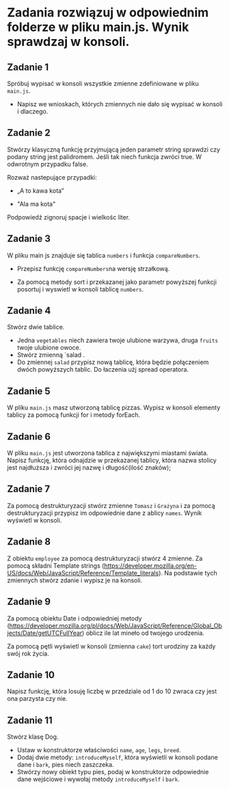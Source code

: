 # Zadania rozwiązuj w odpowiednim folderze w pliku main.js. Wynik sprawdzaj w konsoli.

## Zadanie 1

Spróbuj wypisać w konsoli wszystkie zmienne zdefiniowane w pliku `main.js`. 

- Napisz we wnioskach, których zmiennych nie dało się wypisać w konsoli i dlaczego.

## Zadanie 2

Stwórzy klasyczną funkcję przyjmującą jeden parametr string sprawdzi czy podany string jest palidromem. Jeśli tak niech funkcja zwróci true. W odwrotnym przypadku false.

Rozważ nastepujące przypadki:

- „A to kawa kota”

- "Ala ma kota"

Podpowiedź zignoruj spacje i wielkośc liter.


## Zadanie 3

W pliku main js znajduje się tablica `numbers` i funkcja `compareNumbers`.

- Przepisz funkcję `compareNumbers`na wersję strzałkową.

- Za pomocą metody sort i przekazanej jako parametr powyższej funkcji posortuj i wyswietl w konsoli tablicę `numbers`.

## Zadanie 4

Stwórz dwie tablice.

- Jedna `vegetables` niech zawiera twoje ulubione warzywa, druga `fruits` twoje ulubione owoce.
- Stwórz zmienną `salad	.
- Do zmiennej `salad` przypisz nową tablicę, która będzie połączeniem dwóch powyższych tablic. Do łaczenia użj spread operatora.

## Zadanie 5

W pliku `main.js` masz utworzoną tablicę pizzas. Wypisz w konsoli elementy tablicy za pomocą funkcji for i metody forEach.

## Zadanie 6
 
W pliku `main.js` jest utworzona tablica z największymi miastami świata. Napisz funkcję, która odnajdzie w przekazanej tablicy, która nazwa stolicy jest najdłuższa i zwróci jej nazwę i długość(ilość znaków);

## Zadanie 7 

Za pomocą destrukturyzacji stwórz zmienne `Tomasz` i `Grażyna` i za pomocą destrukturyzacji przypisz im odpowiednie dane z ablicy `names`. Wynik wyświetl w konsoli.

## Zadanie 8

Z obiektu `employee` za pomocą destrukturyzacji stwórz 4 zmienne. Za pomocą składni Template strings (https://developer.mozilla.org/en-US/docs/Web/JavaScript/Reference/Template_literals). Na podstawie tych zmiennych stwórz zdanie i wypisz je na konsoli.

## Zadanie 9

Za pomocą obiektu Date i odpowiedniej metody (https://developer.mozilla.org/pl/docs/Web/JavaScript/Reference/Global_Objects/Date/getUTCFullYear) oblicz ile lat mineło od twojego urodzenia. 

Za pomocą pętli wyświetl w konsoli (zmienna `cake`) tort urodziny za każdy swój rok życia. 

## Zadanie 10

Napisz funkcję, która losuję liczbę w przedziale od 1 do 10 zwraca czy jest ona parzysta czy nie. 

## Zadanie 11

Stwórz klasę Dog.

- Ustaw w konstruktorze właściwości `name`, `age`, `legs`, `breed`.
- Dodaj dwie metody: `introduceMyself`, która wyświetli w konsoli podane dane i `bark`, pies niech zaszczeka.
- Stwórzy nowy obiekt typu pies, podaj w konstruktorze odpowiednie dane wejściowe i wywołaj metody `introduceMyself` i `bark`.
